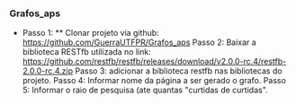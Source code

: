 ### Grafos_aps

* Passo 1:
** Clonar projeto via github: https://github.com/GuerraUTFPR/Grafos_aps
Passo 2: 
  Baixar a biblioteca RESTfb utilizada no link: https://github.com/restfb/restfb/releases/download/v2.0.0-rc.4/restfb-2.0.0-rc.4.zip
Passo 3: 
  adicionar a biblioteca restfb nas bibliotecas do projeto.
Passo 4: 
  Informar nome da página a ser gerado o grafo.
Passo 5:
  Informar o raio de pesquisa (ate quantas "curtidas de curtidas".

